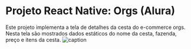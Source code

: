 # Projeto React Native: Orgs (Alura)
Este projeto implementa a tela de detalhes da cesta do e-commerce orgs. Nesta tela são mostrados dados estáticos do nome da cesta, fazenda, preço e itens da cesta.
![caption](https://user-images.githubusercontent.com/9091491/123982988-e3ccb700-d999-11eb-880e-872881ee8b10.gif)